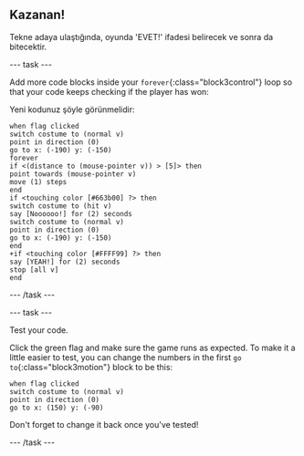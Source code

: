 ## Kazanan!

Tekne adaya ulaştığında, oyunda 'EVET!' ifadesi belirecek ve sonra da bitecektir.

\--- task \---

Add more code blocks inside your `forever`{:class="block3control"} loop so that your code keeps checking if the player has won:

Yeni kodunuz şöyle görünmelidir:

```blocks3
when flag clicked
switch costume to (normal v)
point in direction (0)
go to x: (-190) y: (-150)
forever
if <(distance to (mouse-pointer v)) > [5]> then
point towards (mouse-pointer v)
move (1) steps
end
if <touching color [#663b00] ?> then
switch costume to (hit v)
say [Noooooo!] for (2) seconds
switch costume to (normal v)
point in direction (0)
go to x: (-190) y: (-150)
end
+if <touching color [#FFFF99] ?> then
say [YEAH!] for (2) seconds
stop [all v]
end
```

\--- /task \---

\--- task \---

Test your code.

Click the green flag and make sure the game runs as expected. To make it a little easier to test, you can change the numbers in the first `go to`{:class="block3motion"} block to be this:

```blocks3
when flag clicked
switch costume to (normal v)
point in direction (0)
go to x: (150) y: (-90)
```

Don't forget to change it back once you've tested!

\--- /task \---